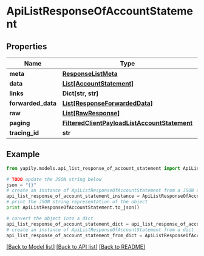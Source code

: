 # ApiListResponseOfAccountStatement


## Properties
Name | Type | Description | Notes
------------ | ------------- | ------------- | -------------
**meta** | [**ResponseListMeta**](ResponseListMeta.md) |  | [optional] 
**data** | [**List[AccountStatement]**](AccountStatement.md) |  | [optional] 
**links** | **Dict[str, str]** |  | [optional] 
**forwarded_data** | [**List[ResponseForwardedData]**](ResponseForwardedData.md) |  | [optional] 
**raw** | [**List[RawResponse]**](RawResponse.md) |  | [optional] 
**paging** | [**FilteredClientPayloadListAccountStatement**](FilteredClientPayloadListAccountStatement.md) |  | [optional] 
**tracing_id** | **str** |  | [optional] 

## Example

```python
from yapily.models.api_list_response_of_account_statement import ApiListResponseOfAccountStatement

# TODO update the JSON string below
json = "{}"
# create an instance of ApiListResponseOfAccountStatement from a JSON string
api_list_response_of_account_statement_instance = ApiListResponseOfAccountStatement.from_json(json)
# print the JSON string representation of the object
print ApiListResponseOfAccountStatement.to_json()

# convert the object into a dict
api_list_response_of_account_statement_dict = api_list_response_of_account_statement_instance.to_dict()
# create an instance of ApiListResponseOfAccountStatement from a dict
api_list_response_of_account_statement_from_dict = ApiListResponseOfAccountStatement.from_dict(api_list_response_of_account_statement_dict)
```
[[Back to Model list]](../README.md#documentation-for-models) [[Back to API list]](../README.md#documentation-for-api-endpoints) [[Back to README]](../README.md)


